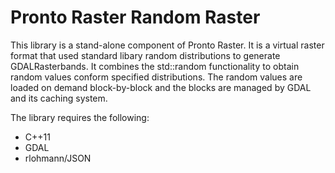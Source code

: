 # Pronto Raster Random Raster
This library is a stand-alone component of Pronto Raster. It is a virtual raster format that used standard libary random distributions to generate GDALRasterbands. It combines the std::random functionality to obtain random values conform specified distributions. The random values are loaded on demand block-by-block and the blocks are managed by GDAL and its caching system.

The library requires the following:
- C++11 
- GDAL 
- rlohmann/JSON

   
